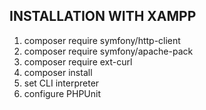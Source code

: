 ## INSTALLATION WITH XAMPP
1. composer require symfony/http-client
2. composer require symfony/apache-pack
3. composer require ext-curl
4. composer install
5. set CLI interpreter
6. configure PHPUnit

